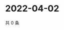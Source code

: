 # 2022-04-02

共 0 条

<!-- BEGIN WEIBO -->
<!-- 最后更新时间 Sat Apr 02 2022 05:13:59 GMT+0800 (China Standard Time) -->

<!-- END WEIBO -->
